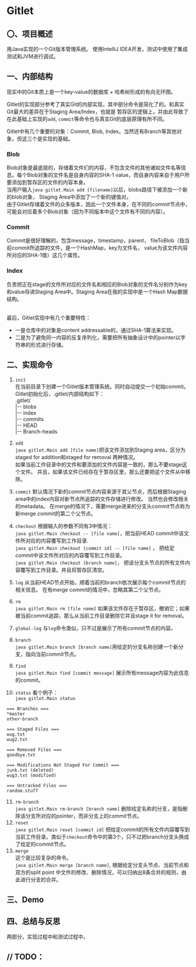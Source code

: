 # Gitlet
## 〇、项目概述
用Java实现的一个Git版本管理系统。
使用IntelliJ IDEA开发，测试中使用了集成测试和JVM进行调试。
## 一、内部结构
现实中的Git本质上是一个key-value的数据库 + 哈希树形成的有向无环图。

Gitlet的实现部分参考了真实Git的内部实现，其中部分命令是简化了的。和真实Git最大的差异在于Staging Area/Index，也就是
暂存区的逻辑上，并由此导致了在此基础上实现的`add`, `commit`等命令也与真实Git的底层原理有所不同。

Gitlet中有几个重要的对象：Commit, Blob, Index。当然还有Branch等其他对象，但这三个是实现的基础。 <br>
### Blob
Blob对象是最底层的，存储着文件们的内容，不包含文件的其他诸如文件名等信息。每个Blob对象的文件名是自身内容的SHA-1 value，而自身内容来自于用户所要添加到暂存区的文件的内容本身。<br>
当用户输入`java gitlet.Main add [filename]`以后，blobs路径下被添加一个新的blob对象，
Staging Area中添加了一个新的键值对。<br>
由于Gitlet存储着文件的众多版本，因此一个文件本身，在不同的commit节点中，可能会对应着多个Blob对象（因为不同版本中这个文件有不同的内容）。
### Commit
Commit是很好理解的，包含message，timestamp，parent，
fileToBlob（指当前commit所追踪的文件，是一个HashMap，key为文件名， value为该文件内容所对应的SHA-1值）这几个属性。
### Index
负责把正在stage的文件所对应的文件名和相应的Blob对象的文件名分别作为key和value存进Staging Area中。Staging Area在我的实现中是一个Hash Map数据结构。

<br>最后，Gitlet实现中有几个重要特性：
- 一是仓库中的对象是content addressable的，通过SHA-1算法来实现。
- 二是为了避免同一内容的反复序列化，需要把所有抽象设计中的pointer以字符串的形式进行存储。

## 二、实现命令
1. `init`<br>
在当前目录下创建一个Gitlet版本管理系统。同时自动提交一个初始commit。<br>
Gitlet初始化后，.gitlet/内部结构如下：<br>
.gitlet/ <br>
   |-- blobs <br>
   |-- index <br>
   |-- commits <br>
   |-- HEAD <br>
   |-- Branch-heads <br>
2. `add`<br>
`java gitlet.Main add [file name]`把该文件添加到Staging area，区分为staged for addition和staged for removal
两种情况。<br>
如果当前工作目录中的文件和要添加的文件内容是一致的，那么不要stage这个文件。
并且，如果该文件已经存在于暂存区里，那么还要把这个文件从中移除。
3. `commit`
默认情况下新的commit节点内容来源于其父节点，而后根据Staging area中的index内容对新节点所追踪的文件存储进行修改。
当然也会修改相关的metadata。
在merge的情况下，需要merge进来的分支头commit节点称为新merge commit的第二个父节点。
4. `checkout` 根据输入的参数不同有3中情况：<br>
`java gitlet.Main checkout -- [file name]`，把当前HEAD commit中该文件所对应的内容覆写到工作目录.
<br> `java gitlet.Main checkout [commit id] -- [file name]` ， 把给定commit中该文件所对应的内容覆写到工作目录。
<br>`java gitlet.Main checkout [branch name]`， 把该分支头节点的所有文件内容覆写到工作目录。并且将暂存区清空。

5. `log` 从当前HEAD节点开始，顺着当前的branch依次展示每个commit节点的相关信息。
在有merge commit的情况中，忽略其第二个父节点。
6. `rm`<br>
`java gitlet.Main rm [file name]` 
如果该文件存在于暂存区，撤销它；如果被当前commit追踪，那么从当前工作目录删除它并且stage it for removal。
7. `global-log` 与`log`命令类似，只不过是展示了所有commit节点的内容。
8. `branch` <br> `java gitlet.Main branch [branch name]`用给定的分支名称创建一个新分支，指向当前commit节点。
9. `find` <br>
`java gitlet.Main find [commit message]` 展示所有message内容为此信息的commit。
10. `status` 看个例子：<br>
`java gitlet.Main status`
```
=== Branches ===
*master
other-branch

=== Staged Files ===
wug.txt
wug2.txt

=== Removed Files ===
goodbye.txt

=== Modifications Not Staged For Commit ===
junk.txt (deleted)
wug3.txt (modified)

=== Untracked Files ===
random.stuff
```

11. `rm-branch`<br>`java gitlet.Main rm-branch [branch name]` 删除给定名称的分支，是指删除该分支所对应的pointer，而非分支上的commit节点。
12. `reset`<br> `java gitlet.Main reset [commit id]` 把给定commit的所有文件内容覆写到当前工作目录。类似于`checkout`命令中的第3个，只不过把branch分支头换成
了给定的commit节点。
13. `merge`
<br> 这个是比较复杂的命令。<br>`java gitlet.Main merge [branch name]`, 根据给定分支头节点、当前节点和双方的split point
中文件的修改、删除情况，可以归纳出8条合并的规则，由此进行分支的合并。
## 三、Demo
## 四、总结与反思
两部分，实现过程中和测试过程中。

## // TODO：
